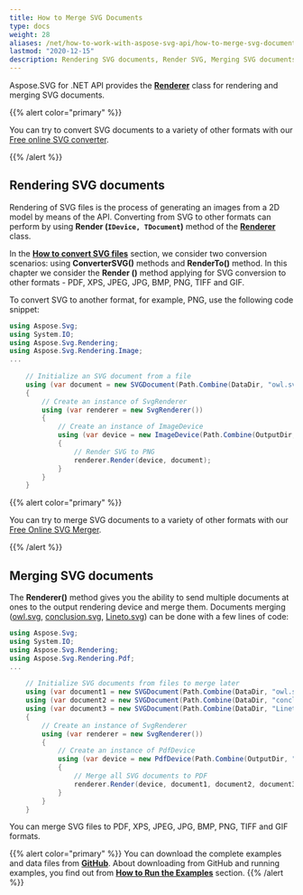 ```yaml
---
title: How to Merge SVG Documents
type: docs
weight: 28
aliases: /net/how-to-work-with-aspose-svg-api/how-to-merge-svg-documents/
lastmod: "2020-12-15"
description: Rendering SVG documents, Render SVG, Merging SVG documents, Merge SVG
---
```


Aspose.SVG for .NET API provides the [**Renderer**](https://apireference.aspose.com/svg/net/aspose.svg.rendering/renderer) class for rendering and merging SVG documents.

{{% alert color="primary" %}} 

You can try to convert SVG documents to a variety of other formats with our [Free online SVG converter](https://products.aspose.app/svg/conversion).

{{% /alert %}} 

## **Rendering SVG documents**

Rendering of SVG files is the process of generating an images from a 2D model by means of the API. Converting from SVG to other formats can perform by using  **Render (`IDevice, TDocument`)** method of the [**Renderer**](https://apireference.aspose.com/svg/net/aspose.svg.rendering/renderer) class.

In the [**How to convert SVG files**](http://docs.aspose.com/svg/net/how-to-work-with-aspose-svg-api/converting/) section, we consider two conversion scenarios: using **ConverterSVG()** methods and **RenderTo()** method. In this chapter we consider the **Render ()** method applying for SVG conversion to other formats - PDF, XPS, JPEG, JPG, BMP, PNG, TIFF and GIF.

To convert SVG to another format, for example, PNG, use the following code snippet:
```c#
using Aspose.Svg;
using System.IO;
using Aspose.Svg.Rendering;
using Aspose.Svg.Rendering.Image;
...   
	
	// Initialize an SVG document from a file
    using (var document = new SVGDocument(Path.Combine(DataDir, "owl.svg")))
    {
        // Create an instance of SvgRenderer
        using (var renderer = new SvgRenderer())
        {
            // Create an instance of ImageDevice
            using (var device = new ImageDevice(Path.Combine(OutputDir, "owl.png");))
            {
                // Render SVG to PNG
                renderer.Render(device, document);
            }
        }
    }

```

{{% alert color="primary" %}} 

You can try to merge SVG documents to a variety of other formats with our [Free Online SVG Merger](https://products.aspose.app/svg/merger).

{{% /alert %}}

## **Merging SVG documents**

The **Renderer()** method gives you the ability to send multiple documents at ones to the output rendering device and merge them. Documents merging ([owl.svg](https://docs.aspose.com/svg/net/drawing-basics/svg-path-data/owl.svg), [conclusion.svg](https://docs.aspose.com/svg/net/how-to-work-with-aspose-svg-api/converting/conclusion.svg), [Lineto.svg](http://docs.aspose.com/svg/net/how-to-work-with-aspose-svg-api/saving-documents/Lineto.svg)) can be done with a few lines of code:

```c#
using Aspose.Svg;
using System.IO;
using Aspose.Svg.Rendering;
using Aspose.Svg.Rendering.Pdf;
...   
	
	// Initialize SVG documents from files to merge later
    using (var document1 = new SVGDocument(Path.Combine(DataDir, "owl.svg")))
    using (var document2 = new SVGDocument(Path.Combine(DataDir, "conclusion.svg")))
    using (var document3 = new SVGDocument(Path.Combine(DataDir, "Lineto.svg")))
    {
        // Create an instance of SvgRenderer
        using (var renderer = new SvgRenderer())
        {
            // Create an instance of PdfDevice
            using (var device = new PdfDevice(Path.Combine(OutputDir, "result.pdf")))
            {
                // Merge all SVG documents to PDF
                renderer.Render(device, document1, document2, document3);
            }
        }
    }

```

You can merge SVG files to PDF, XPS, JPEG, JPG, BMP, PNG, TIFF and GIF formats.

{{% alert color="primary" %}} 
You can download the complete examples and data files from [**GitHub**](https://github.com/aspose-svg/Aspose.SVG-Documentation). About downloading from GitHub and running examples, you find out from [**How to Run the Examples**](http://docs.aspose.com/svg/net/how-to-run-the-tests) section.
{{% /alert %}} 

